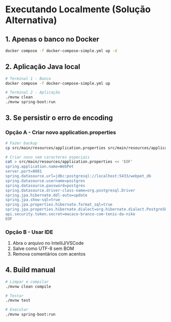 # Executando Localmente (Solução Alternativa)

## 1. Apenas o banco no Docker

```bash
docker compose -f docker-compose-simple.yml up -d
```

## 2. Aplicação Java local

```bash
# Terminal 1 - Banco
docker compose -f docker-compose-simple.yml up

# Terminal 2 - Aplicação
./mvnw clean
./mvnw spring-boot:run
```

## 3. Se persistir o erro de encoding

### Opção A - Criar novo application.properties

```bash
# Fazer backup
cp src/main/resources/application.properties src/main/resources/application.properties.bak

# Criar novo sem caracteres especiais
cat > src/main/resources/application.properties << 'EOF'
spring.application.name=WebPet
server.port=8081
spring.datasource.url=jdbc:postgresql://localhost:5433/webpet_db
spring.datasource.username=postgres
spring.datasource.password=postgres
spring.datasource.driver-class-name=org.postgresql.Driver
spring.jpa.hibernate.ddl-auto=update
spring.jpa.show-sql=true
spring.jpa.properties.hibernate.format_sql=true
spring.jpa.properties.hibernate.dialect=org.hibernate.dialect.PostgreSQLDialect
api.security.token.secret=macaco-branco-com-tenis-da-nike
EOF
```

### Opção B - Usar IDE

1. Abra o arquivo no IntelliJ/VSCode
2. Salve como UTF-8 sem BOM
3. Remova comentários com acentos

## 4. Build manual

```bash
# Limpar e compilar
./mvnw clean compile

# Testar
./mvnw test

# Executar
./mvnw spring-boot:run
```